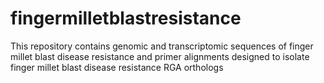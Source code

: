 # fingermilletblastresistance
This repository contains genomic and transcriptomic sequences of finger millet blast disease resistance and primer alignments designed to isolate finger millet blast disease resistance RGA orthologs
